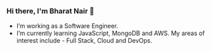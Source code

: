 ### Hi there, I'm Bharat Nair 👋

- I’m working as a Software Engineer.
- I’m currently learning JavaScript, MongoDB and AWS. My areas of interest include - Full Stack, Cloud and DevOps.

<!--
**nair-bharat/nair-bharat** is a ✨ _special_ ✨ repository because its `README.md` (this file) appears on your GitHub profile.

Here are some ideas to get you started:

- 🔭 I’m currently working on ...
- 🌱 I’m currently learning ...
- 👯 I’m looking to collaborate on ...
- 🤔 I’m looking for help with ...
- 💬 Ask me about ...
- 📫 How to reach me: ...
- 😄 Pronouns: ...
- ⚡ Fun fact: ...
-->
